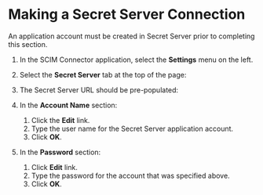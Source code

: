 [title]: # (Secret Server Connection)
[tags]: # (connecting,configuration)
[priority]: # (201)
# Making a Secret Server Connection

An application account must be created in Secret Server prior to completing this section.

1. In the SCIM Connector application, select the __Settings__ menu on the left.
1. Select the __Secret Server__ tab at the top of the page:

1. The Secret Server URL should be pre-populated:

1. In the __Account Name__ section:

   1. Click the __Edit__ link.
   1. Type the user name for the Secret Server application account.
   1. Click __OK__.

1. In the __Password__ section:

   1. Click __Edit__ link.
   1. Type the password for the account that was specified above.
   1. Click __OK__.
